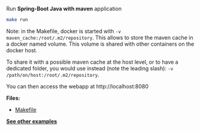 Run **Spring-Boot Java with maven** application

```bash
make run
```

Note: in the Makefile, docker is started with
`-v maven_cache:/root/.m2/repository`.
This allows to store the maven cache in a docker named volume.
This volume is shared with other containers on the docker host.

To share it with a possible maven cache at the host level, or to have a
dedicated folder, you would use instead (note the leading slash):
`-v /path/on/host:/root/.m2/repository`.

You can then access the webapp at http://localhost:8080

**Files:**

* [Makefile](Makefile)

**[See other examples](/tree/master/examples)**
